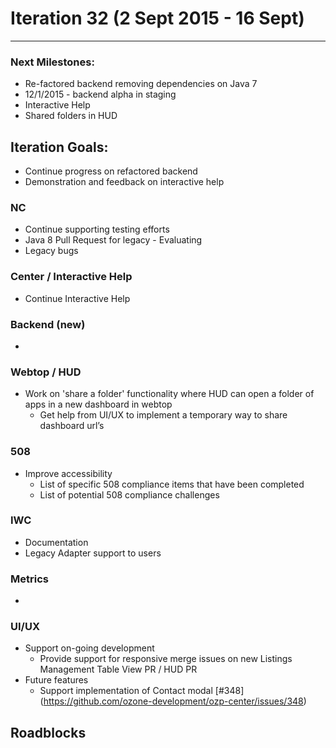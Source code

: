 # Iteration 32 (2 Sept 2015 - 16 Sept)

*** 
### Next Milestones:
* Re-factored backend removing dependencies on Java 7
* 12/1/2015 - backend alpha in staging  
* Interactive Help
* Shared folders in HUD

## Iteration Goals:
* Continue progress on refactored backend
* Demonstration and feedback on interactive help

### NC
* Continue supporting testing efforts
* Java 8 Pull Request for legacy - Evaluating
* Legacy bugs

### Center / Interactive Help
* Continue Interactive Help

### Backend (new)
* 

### Webtop / HUD
* Work on 'share a folder' functionality where HUD can open a folder of apps in a new dashboard in webtop 
  * Get help from UI/UX to implement a temporary way to share dashboard url’s

### 508
* Improve accessibility
  * List of specific 508 compliance items that have been completed
  * List of potential 508 compliance challenges

### IWC
* Documentation
* Legacy Adapter support to users

### Metrics
* 

### UI/UX
* Support on-going development
  * Provide support for responsive merge issues on new Listings Management Table View PR / HUD PR
* Future features
  * Support implementation of Contact modal [#348] (https://github.com/ozone-development/ozp-center/issues/348)
  
## Roadblocks